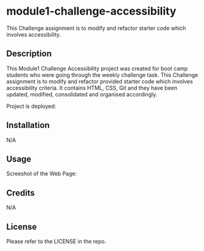 # module1-challenge-accessibility

This Challenge assignment is to modify and refactor starter code which involves accessibility.

## Description 

This Module1 Challenge Accessibility project was created for boot camp students who were going through the weekly challenge task. This Challenge assignment is to modify and refactor provided starter code which involves accessibility criteria. It contains  HTML, CSS, Git and they have been updated, modified, consolidated and organised accordingly.

Project is deployed: 


## Installation

N/A

## Usage 

Screeshot of the Web Page:


 

## Credits

N/A

## License

Please refer to the LICENSE in the repo.
